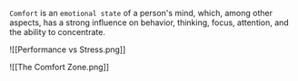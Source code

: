 `Comfort` is an `emotional state` of a person's mind, which, among other aspects, has a strong influence on behavior, thinking, focus, attention, and the ability to concentrate.

![[Performance vs Stress.png]]

![[The Comfort Zone.png]]
